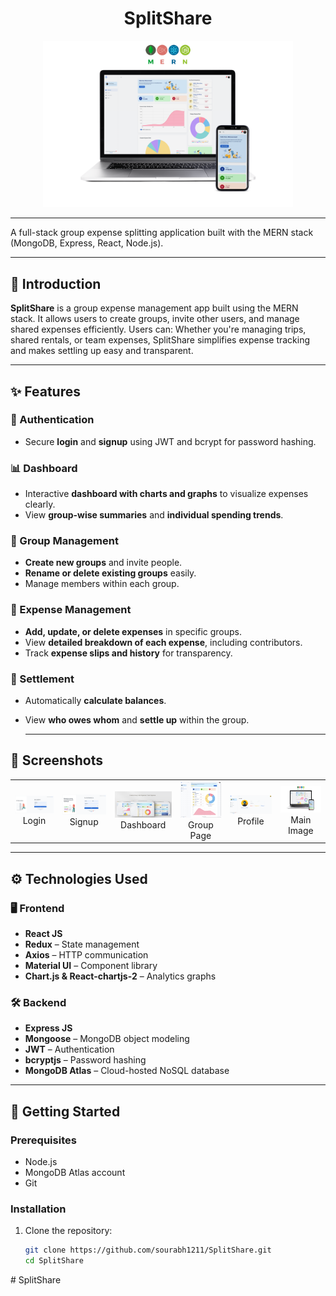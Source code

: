<h1 align="center">SplitShare</h1>
<p align="center">
  <img src="Main.png" alt="SplitShare Logo" width="400"/>
</p>

---

A full-stack group expense splitting application built with the MERN stack (MongoDB, Express, React, Node.js).

---

## 📖 Introduction

**SplitShare** is a group expense management app built using the MERN stack. It allows users to create groups, invite other users, and manage shared expenses efficiently. Users can:
Whether you're managing trips, shared rentals, or team expenses, SplitShare simplifies expense tracking and makes settling up easy and transparent.

---
## ✨ Features

### 🔐 Authentication
- Secure **login** and **signup** using JWT and bcrypt for password hashing.

### 📊 Dashboard
- Interactive **dashboard with charts and graphs** to visualize expenses clearly.
- View **group-wise summaries** and **individual spending trends**.

### 👥 Group Management
- **Create new groups** and invite people.
- **Rename or delete existing groups** easily.
- Manage members within each group.

### 💸 Expense Management
- **Add, update, or delete expenses** in specific groups.
- View **detailed breakdown of each expense**, including contributors.
- Track **expense slips and history** for transparency.

### 🔁 Settlement
- Automatically **calculate balances**.
- View **who owes whom** and **settle up** within the group.

  ---
## 📸 Screenshots

<table>
  <tr>
    <td align="center">
      <img src="login.png" width="180" alt="Login" /><br>Login
    </td>
    <td align="center">
      <img src="signup.png" width="180" alt="Signup" /><br>Signup
    </td>
    <td align="center">
      <img src="dashboard.png" width="180" alt="Dashboard" /><br>Dashboard
    </td>
    <td align="center">
      <img src="Group View Page.jpg" width="180" alt="Group Page" /><br>Group Page
    </td>
    <td align="center">
      <img src="profile.png" width="180" alt="Profile" /><br>Profile
    </td>
    <td align="center">
      <img src="Main.png" width="180" alt="Main Image" /><br>Main Image
    </td>
  </tr>
</table>

---

## ⚙️ Technologies Used

### 🖥️ Frontend

- **React JS**
- **Redux** – State management
- **Axios** – HTTP communication
- **Material UI** – Component library
- **Chart.js & React-chartjs-2** – Analytics graphs

### 🛠️ Backend

- **Express JS**
- **Mongoose** – MongoDB object modeling
- **JWT** – Authentication
- **bcryptjs** – Password hashing
- **MongoDB Atlas** – Cloud-hosted NoSQL database

---

## 🚀 Getting Started

### Prerequisites

- Node.js
- MongoDB Atlas account
- Git

### Installation

1. Clone the repository:
   ```bash
   git clone https://github.com/sourabh1211/SplitShare.git
   cd SplitShare
#   S p l i t S h a r e 
 
 